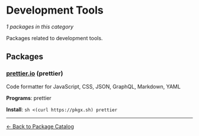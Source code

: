 # Development Tools

*1 packages in this category*

Packages related to development tools.

## Packages

### [prettier.io](../packages/prettierio.md) (prettier)

Code formatter for JavaScript, CSS, JSON, GraphQL, Markdown, YAML

**Programs**: prettier

**Install**: `sh <(curl https://pkgx.sh) prettier`

---

[← Back to Package Catalog](../package-catalog.md)
